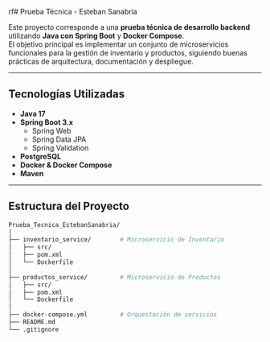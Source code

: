 rf#  Prueba Técnica - Esteban Sanabria

Este proyecto corresponde a una **prueba técnica de desarrollo backend** utilizando **Java con Spring Boot** y **Docker Compose**.  
El objetivo principal es implementar un conjunto de microservicios funcionales para la gestión de inventario y productos, siguiendo buenas prácticas de arquitectura, documentación y despliegue.

---

##  Tecnologías Utilizadas

- **Java 17**
- **Spring Boot 3.x**
  - Spring Web
  - Spring Data JPA
  - Spring Validation
- **PostgreSQL**
- **Docker & Docker Compose**
- **Maven**

---

##  Estructura del Proyecto

```bash
Prueba_Tecnica_EstebanSanabria/
│
├── inventario_service/        # Microservicio de Inventario
│   ├── src/
│   ├── pom.xml
│   └── Dockerfile
│
├── productos_service/         # Microservicio de Productos
│   ├── src/
│   ├── pom.xml
│   └── Dockerfile
│
├── docker-compose.yml         # Orquestación de servicios
├── README.md
└── .gitignore

